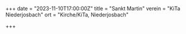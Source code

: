 +++
date = "2023-11-10T17:00:00Z"
title = "Sankt Martin"
verein = "KiTa Niederjosbach"
ort = "Kirche/KiTa, Niederjosbach"

+++

